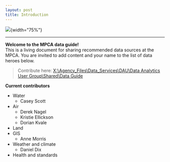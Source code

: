 ```yaml
---
layout: post
title: Introduction
---
```




![](images\population_lines.jpg){width="75%"} 


---

__Welcome to the MPCA data guide!__   
This is a living document for sharing recommended data sources at the MPCA. You are invited to add content and your name to the list of data heroes below.


> Contribute here: [X:\\Agency_Files\\Data_Services\\DAU\\Data Analytics User Group\\Shared\\Data Guide](file:///X:/Agency_Files/Data_Services/DAU/Data%20Analytics%20User%20Group/Shared/Data%20Guide/)



__Current contributors__

- Water 
	- Casey Scott
- Air
    - Derek Nagel
    - Kristie Ellickson
    - Dorian Kvale
- Land
- GIS
    - Anne Morris
- Weather and climate
    - Daniel Dix
- Health and standards
